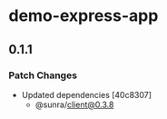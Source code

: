 # demo-express-app

## 0.1.1

### Patch Changes

- Updated dependencies [40c8307]
  - @sunra/client@0.3.8
